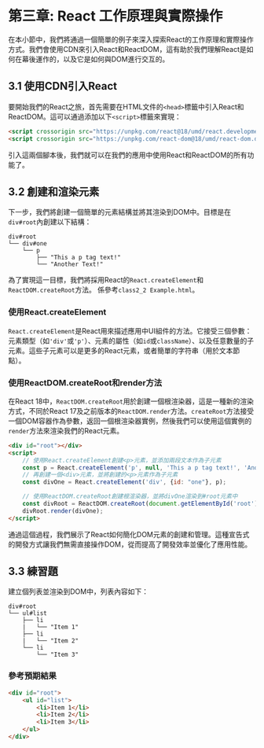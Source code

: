 # 第三章: React 工作原理與實際操作

在本小節中，我們將通過一個簡單的例子來深入探索React的工作原理和實際操作方式。我們會使用CDN來引入React和ReactDOM，這有助於我們理解React是如何在幕後運作的，以及它是如何與DOM進行交互的。

## 3.1 使用CDN引入React

要開始我們的React之旅，首先需要在HTML文件的`<head>`標籤中引入React和ReactDOM。這可以通過添加以下`<script>`標籤來實現：

```html
<script crossorigin src="https://unpkg.com/react@18/umd/react.development.js"></script>
<script crossorigin src="https://unpkg.com/react-dom@18/umd/react-dom.development.js"></script>
```

引入這兩個腳本後，我們就可以在我們的應用中使用React和ReactDOM的所有功能了。

## 3.2 創建和渲染元素

下一步，我們將創建一個簡單的元素結構並將其渲染到DOM中。目標是在`div#root`內創建以下結構：

```
div#root
└── div#one
    └── p
        ├── "This a p tag text!"
        └── "Another Text!"
```

為了實現這一目標，我們將採用React的`React.createElement`和`ReactDOM.createRoot`方法。
係參考`class2_2 Example.html`。

### 使用React.createElement

`React.createElement`是React用來描述應用中UI組件的方法。它接受三個參數：元素類型（如`'div'`或`'p'`）、元素的屬性（如`id`或`className`）、以及任意數量的子元素。這些子元素可以是更多的React元素，或者簡單的字符串（用於文本節點）。

### 使用ReactDOM.createRoot和render方法

在React 18中，`ReactDOM.createRoot`用於創建一個根渲染器，這是一種新的渲染方式，不同於React 17及之前版本的`ReactDOM.render`方法。`createRoot`方法接受一個DOM容器作為參數，返回一個根渲染器實例，然後我們可以使用這個實例的`render`方法來渲染我們的React元素。

```html
<div id="root"></div>
<script>
    // 使用React.createElement創建<p>元素，並添加兩段文本作為子元素
    const p = React.createElement('p', null, 'This a p tag text!', 'Another Text!');
    // 再創建一個<div>元素，並將創建的<p>元素作為子元素
    const divOne = React.createElement('div', {id: "one"}, p);

    // 使用ReactDOM.createRoot創建根渲染器，並將divOne渲染到#root元素中
    const divRoot = ReactDOM.createRoot(document.getElementById('root'));
    divRoot.render(divOne);
</script>
```

通過這個過程，我們展示了React如何簡化DOM元素的創建和管理。這種宣告式的開發方式讓我們無需直接操作DOM，從而提高了開發效率並優化了應用性能。

## 3.3 練習題

建立個列表並渲染到DOM中，列表內容如下：

```
div#root
└── ul#list
    ├── li
    |   └── "Item 1"
    ├── li
    |   └── "Item 2"
    └── li
        └── "Item 3"
```

### 參考預期結果

```html
<div id="root">
    <ul id="list">
        <li>Item 1</li>
        <li>Item 2</li>
        <li>Item 3</li>
    </ul>
</div>
```